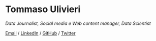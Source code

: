 # Tommaso Ulivieri
_Data Journalist, Social media e Web content manager, Data Scientist_ <br>

[Email](mailto:tommaso.ulivieri@gmail.com) / [LinkedIn](https://www.linkedin.com/in/tommaso-ulivieri/) / [GitHub](https://github.com/TomUlivieri/) / [Twitter](https://twitter.com/TomUlivieri/)


